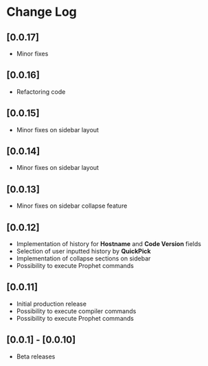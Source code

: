 # Change Log
## [0.0.17]

- Minor fixes
## [0.0.16]

- Refactoring code

## [0.0.15]

- Minor fixes on sidebar layout

## [0.0.14]

- Minor fixes on sidebar layout

## [0.0.13]

- Minor fixes on sidebar collapse feature

## [0.0.12]

- Implementation of history for **Hostname** and **Code Version** fields
- Selection of user inputted history by **QuickPick**
- Implementation of collapse sections on sidebar 
- Possibility to execute Prophet commands 



## [0.0.11]

- Initial production release
- Possibility to execute compiler commands 
- Possibility to execute Prophet commands 




## [0.0.1] - [0.0.10] 

- Beta releases